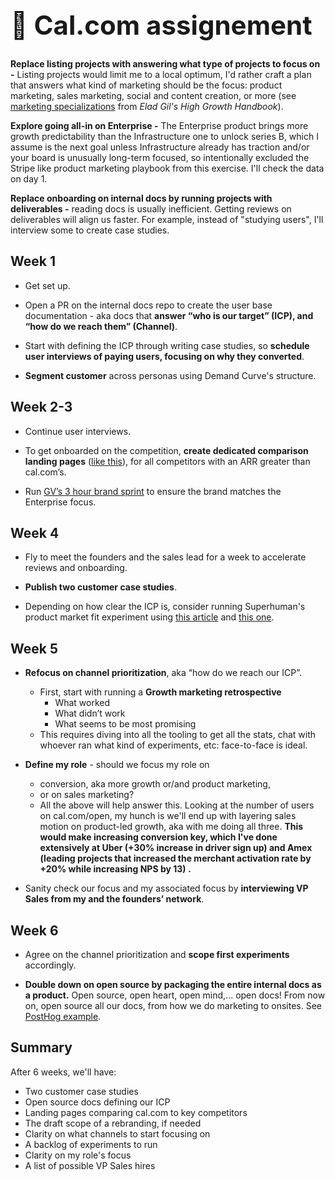 <h1 style="font-size:300%;"> 📅 Cal.com assignement</h1>

**Replace listing projects with answering what type of projects to focus on -** Listing projects would limit me to a local optimum, I'd rather craft a plan that answers what kind of marketing should be the focus: product marketing, sales marketing, social and content creation, or more (see [marketing specializations](https://github.com/openmarketing/calcom/blob/main/marketing-types) from _Elad Gil's High Growth Handbook_).

**Explore going all-in on Enterprise -** The Enterprise product brings more growth predictability than the Infrastructure one to unlock series B, which I assume is the next goal unless Infrastructure already has traction and/or your board is unusually long-term focused, so intentionally excluded the Stripe like product marketing playbook from this exercise. I'll check the data on day 1.

**Replace onboarding on internal docs by running projects with deliverables -** reading docs is usually inefficient. Getting reviews on deliverables will align us faster. For example, instead of "studying users", I'll interview some to create case studies.

## Week 1

- Get set up.

- Open a PR on the internal docs repo to create the user base documentation - aka docs that **answer “who is our target” (ICP), and “how do we reach them” (Channel)**.

- Start with defining the ICP through writing case studies, so **schedule user interviews of paying users, focusing on why they converted**.
- **Segment customer** across personas using Demand Curve's structure.

## Week 2-3

- Continue user interviews.

- To get onboarded on the competition, **create dedicated comparison landing pages** ([like this](https://www.hubspot.com/comparisons/pipedrive-vs-hubspot)), for all competitors with an ARR greater than cal.com’s.

- Run [GV’s 3 hour brand sprint](https://library.gv.com/the-three-hour-brand-sprint-3ccabf4b768a) to ensure the brand matches the Enterprise focus.

## Week 4

- Fly to meet the founders and the sales lead for a week to accelerate reviews and onboarding.

- **Publish two customer case studies**.

- Depending on how clear the ICP is, consider running Superhuman's product market fit experiment using [this article](https://review.firstround.com/how-superhuman-built-an-engine-to-find-product-market-fit) and [this one](https://coda.io/@rahulvohra/superhuman-product-market-fit-engine).

## Week 5

- **Refocus on channel prioritization**, aka “how do we reach our ICP”.
  - First, start with running a **Growth marketing retrospective**
    - What worked
    - What didn’t work
    - What seems to be most promising 
  - This requires diving into all the tooling to get all the stats, chat with whoever ran what kind of experiments, etc: face-to-face is ideal.

- **Define my role** - should we focus my role on
  - conversion, aka more growth or/and product marketing,
  - or on sales marketing?
  - All the above will help answer this. Looking at the number of users on cal.com/open, my hunch is we'll end up with layering sales motion on product-led growth, aka with me doing all three. **This would make increasing conversion key, which I've done extensively at Uber (+30% increase in driver sign up) and Amex (leading projects that increased the merchant activation rate by +20% while increasing NPS by 13) .** 

- Sanity check our focus and my associated focus by **interviewing VP Sales from my and the founders’ network**. 

## Week 6

- Agree on the channel prioritization and **scope first experiments** accordingly.

- **Double down on open source by packaging the entire internal docs as a product.** Open source, open heart, open mind,... open docs! From now on, open source all our docs, from how we do marketing to onsites. See [PostHog example](https://posthog.com/handbook/growth/marketing).

## Summary
After 6 weeks, we'll have:
- Two customer case studies
- Open source docs defining our ICP
- Landing pages comparing cal.com to key competitors
- The draft scope of a rebranding, if needed
- Clarity on what channels to start focusing on
- A backlog of experiments to run
- Clarity on my role's focus
- A list of possible VP Sales hires
